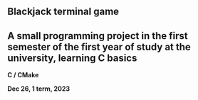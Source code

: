Blackjack terminal game
---
A small programming project in the first semester of the first year of study at the university, learning C basics
---

**C / CMake**

**Dec 26, 1 term, 2023**

